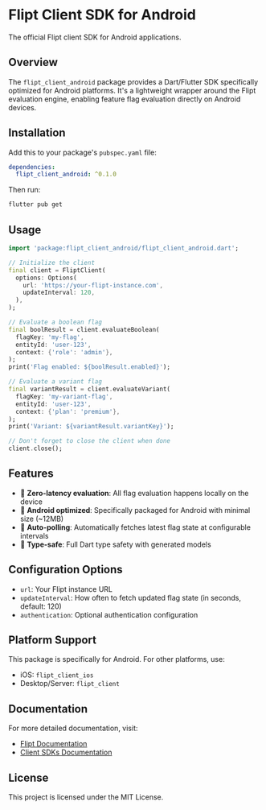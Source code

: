 # Flipt Client SDK for Android

The official Flipt client SDK for Android applications.

## Overview

The `flipt_client_android` package provides a Dart/Flutter SDK specifically optimized for Android platforms. It's a lightweight wrapper around the Flipt evaluation engine, enabling feature flag evaluation directly on Android devices.

## Installation

Add this to your package's `pubspec.yaml` file:

```yaml
dependencies:
  flipt_client_android: ^0.1.0
```

Then run:

```bash
flutter pub get
```

## Usage

```dart
import 'package:flipt_client_android/flipt_client_android.dart';

// Initialize the client
final client = FliptClient(
  options: Options(
    url: 'https://your-flipt-instance.com',
    updateInterval: 120,
  ),
);

// Evaluate a boolean flag
final boolResult = client.evaluateBoolean(
  flagKey: 'my-flag',
  entityId: 'user-123',
  context: {'role': 'admin'},
);
print('Flag enabled: ${boolResult.enabled}');

// Evaluate a variant flag
final variantResult = client.evaluateVariant(
  flagKey: 'my-variant-flag',
  entityId: 'user-123',
  context: {'plan': 'premium'},
);
print('Variant: ${variantResult.variantKey}');

// Don't forget to close the client when done
client.close();
```

## Features

- 🎯 **Zero-latency evaluation**: All flag evaluation happens locally on the device
- 📱 **Android optimized**: Specifically packaged for Android with minimal size (~12MB)
- 🔄 **Auto-polling**: Automatically fetches latest flag state at configurable intervals
- 🎨 **Type-safe**: Full Dart type safety with generated models

## Configuration Options

- `url`: Your Flipt instance URL
- `updateInterval`: How often to fetch updated flag state (in seconds, default: 120)
- `authentication`: Optional authentication configuration

## Platform Support

This package is specifically for Android. For other platforms, use:
- iOS: `flipt_client_ios`
- Desktop/Server: `flipt_client`

## Documentation

For more detailed documentation, visit:
- [Flipt Documentation](https://www.flipt.io/docs)
- [Client SDKs Documentation](https://www.flipt.io/docs/integration/client-sdks)

## License

This project is licensed under the MIT License.